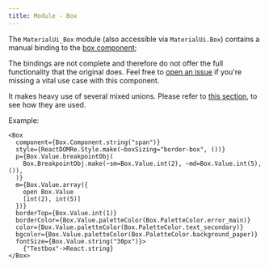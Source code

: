 ```yaml
---
title: Module - Box
---
```


The `MaterialUi_Box` module (also accessible via `MaterialUi.Box`) contains a
manual binding to the
[box component](https://material-ui.com/components/box/#box);

The bindings are not complete and therefore do not offer the full functionality
that the original does. Feel free to
[open an issue](https://github.com/jsiebern/bs-material-ui/issues) if you're
missing a vital use case with this component.

It makes heavy use of several mixed unions. Please refer to
[this section](union-values.md#rules-for-mixed-unions), to see how they are
used.

Example:

```reason
<Box
  component={Box.Component.string("span")}
  style={ReactDOMRe.Style.make(~boxSizing="border-box", ())}
  p={Box.Value.breakpointObj(
    Box.BreakpointObj.make(~sm=Box.Value.int(2), ~md=Box.Value.int(5), ()),
  )}
  m={Box.Value.array({
    open Box.Value
    [int(2), int(5)]
  })}
  borderTop={Box.Value.int(1)}
  borderColor={Box.Value.paletteColor(Box.PaletteColor.error_main)}
  color={Box.Value.paletteColor(Box.PaletteColor.text_secondary)}
  bgcolor={Box.Value.paletteColor(Box.PaletteColor.background_paper)}
  fontSize={Box.Value.string("30px")}>
    {"Testbox"->React.string}
</Box>
```
